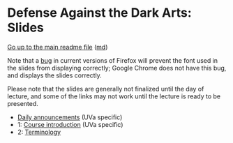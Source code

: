 Defense Against the Dark Arts: Slides
=====================================

[Go up to the main readme file](../readme.html) ([md](../readme.md))

Note that a [bug](https://bugzilla.mozilla.org/show_bug.cgi?id=760436)
in current versions of Firefox will prevent the font used in the
slides from displaying correctly; Google Chrome does not have this
bug, and displays the slides correctly.

Please note that the slides are generally not finalized until the day
of lecture, and some of the links may not work until the lecture is
ready to be presented.

- [Daily announcements](../uva/daily-announcements.html#/) (UVa specific)
- 1: [Course introduction](01-intro.html#/) (UVa specific)
- 2: [Terminology](02-terminology.html#/)
